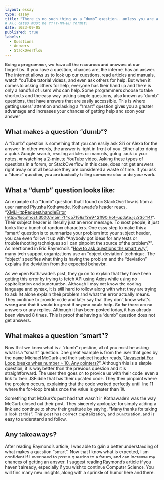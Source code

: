 ```yaml
---
layout: essay
type: essay
title: "There is no such thing as a “dumb” question...unless you are a programmer"
# All dates must be YYYY-MM-DD format!
date: 2023-09-05
published: true
labels:
  - Questions
  - Answers
  - StackOverflow
---
```


Being a programmer, we have all the resources and answers at our fingertips. If you have a question, chances are, the internet has an answer. The internet allows us to look up our questions, read articles and manuals, watch YouTube tutorial videos, and even ask others for help. But when it comes to asking others for help, everyone has their hand up and there is only a handful of users who can help. Some programmers choose to take shortcuts and the easy way, asking simple questions, also known as “dumb” questions, that have answers that are easily accessible. This is where getting users' attention and asking a “smart” question gives you a greater advantage and increases your chances of getting help and soon your answer. 

## What makes a question “dumb”?

A “Dumb” question is something that you can easily ask Siri or Alexa for the answer. In other words, the answer is right in front of you. Either after doing a quick Google search, reading articles or manuals, going back to your notes, or watching a 2-minute YouTube video. Asking these types of questions in a forum, or StackOverflow in this case, does not get answers right away or at all because they are considered a waste of time. If you ask a “dumb” question, you are basically telling someone else to do your work. 

## What a “dumb” question looks like:

An example of a “dumb” question that I found on StackOverflow is from a user named Piyusha Kothawade. Kothawade’s header reads, “[XMLHttpRequest.handleError (http://localhost:3000/main.7f4ca7158af3e942ff90.hot-update.js:330:14)](https://stackoverflow.com/questions/77049527/xmlhttprequest-handleerror-http-localhost3000-main-7f4ca7158af3e942ff90-hot)”. Their subject header is literally just an error message. To most people, it just looks like a bunch of random characters. One easy step to make this a “smart” question is to summarize your problem into your subject header, you can even follow it up with “Anybody got ideas for any tests or troubleshooting techniques so I can pinpoint the source of the problem?”. As mentioned in Eric Raymond’s “[How to ask questions the smart way](http://www.catb.org/esr/faqs/smart-questions.html)”, many tech support organizations use an “object-deviation” technique. The “object” specifies what thing is having the problem and the “deviation” explains the deviation from the expected behavior. 

As we open Kothawade’s post, they go on to explain that they have been getting this error by trying to fetch API using Axios while using no capitalization and punctuation. Although I may not know the coding language and syntax, it is still hard to follow along with what they are trying to ask let alone explain their problem and what the error actually means. They continue to provide code and later say that they don’t know what's wrong and that it would be great if anyone could help. So far there are no answers or any replies. Although it has been posted today, it has already been viewed 8 times. This is proof that having a “dumb” question does not get answers. 

## What makes a question “smart”?

Now that we know what is a “dumb” question, all of you must be asking what is a “smart” question. One great example is from the user that goes by the name Michael McGurk and their subject header reads, “[Javascript For Loop breaks when number > 10. Any pointers?](https://stackoverflow.com/questions/7741727/javascript-for-loop-breaks-when-number-10-any-pointers)”. Although this is a simple question, it is way better than the previous question and it is straightforward. The user then goes on to provide us with their code, even a link to their JSFiddle that has their updated code. They then pinpoint where the problem occurs, explaining that the code worked perfectly until line 11 where the for-loop breaks once the value is greater than 10. 

Something that McGurk’s post had that wasn’t in Kothawade’s was the way McGurk closed out their post. They sincerely apologize for simply adding a link and continue to show their gratitude by saying, “Many thanks for taking a look at this”. This post has correct capitalization, and punctuation, and is easy to understand and follow.

## Any takeaways?

After reading Raymond’s article, I was able to gain a better understanding of what makes a question “smart”. Now that I know what is expected, I am confident if I ever need to post a question to a forum, and can increase my chances of getting an answer. I suggest reading Raymond’s article if you haven’t already, especially if you wish to continue Computer Science. You will find many new insights, along with a sprinkle of humor here and there.
